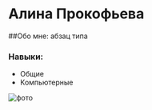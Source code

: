 # Алина Прокофьева

##Обо мне:
абзац типа

### Навыки:
+ Общие
+ Компьютерные  

![фото](img/IMG_20210626_212206)